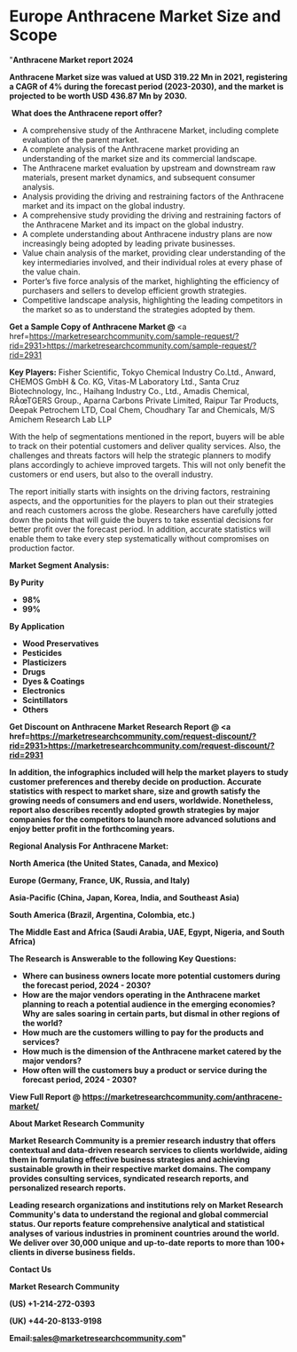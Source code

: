 # Europe Anthracene Market Size and Scope 
"<strong>Anthracene Market report 2024</strong>

<strong>Anthracene Market size was valued at USD 319.22 Mn in 2021, registering a CAGR of 4% during the forecast period (2023-2030), and the market is projected to be worth USD 436.87 Mn by 2030.</strong>

 <strong><b>What does the Anthracene report offer?</b></strong>
<ul>
  <li>A comprehensive study of the Anthracene Market, including complete evaluation of the parent market.</li>
  <li>A complete analysis of the Anthracene market providing an understanding of the market size and its commercial landscape.</li>
  <li>The Anthracene market evaluation by upstream and downstream raw materials, present market dynamics, and subsequent consumer analysis.</li>
  <li>Analysis providing the driving and restraining factors of the Anthracene market and its impact on the global industry.</li>
  <li>A comprehensive study providing the driving and restraining factors of the Anthracene Market and its impact on the global industry.</li>
  <li>A complete understanding about Anthracene industry plans are now increasingly being adopted by leading private businesses.</li>
  <li>Value chain analysis of the market, providing clear understanding of the key intermediaries involved, and their individual roles at every phase of the value chain.</li>
  <li>Porter’s five force analysis of the market, highlighting the efficiency of purchasers and sellers to develop efficient growth strategies.</li>
  <li>Competitive landscape analysis, highlighting the leading competitors in the market so as to understand the strategies adopted by them.</li>
</ul>

<strong>Get a Sample Copy of Anthracene Market @ </strong><a href=https://marketresearchcommunity.com/sample-request/?rid=2931><u>https://marketresearchcommunity.com/sample-request/?rid=2931</u></a>

<strong>Key Players:</strong> 
Fisher Scientific, Tokyo Chemical Industry Co.Ltd., Anward, CHEMOS GmbH &amp; Co. KG, Vitas-M Laboratory Ltd., Santa Cruz Biotechnology, Inc., Haihang Industry Co., Ltd., Amadis Chemical, RÃœTGERS Group., Aparna Carbons Private Limited, Raipur Tar Products, Deepak Petrochem LTD, Coal Chem, Choudhary Tar and Chemicals, M/S Amichem Research Lab LLP

With the help of segmentations mentioned in the report, buyers will be able to track on their potential customers and deliver quality services. Also, the challenges and threats factors will help the strategic planners to modify plans accordingly to achieve improved targets. This will not only benefit the customers or end users, but also to the overall industry.

The report initially starts with insights on the driving factors, restraining aspects, and the opportunities for the players to plan out their strategies and reach customers across the globe. Researchers have carefully jotted down the points that will guide the buyers to take essential decisions for better profit over the forecast period. In addition, accurate statistics will enable them to take every step systematically without compromises on production factor.

<strong>Market Segment Analysis:</strong>


<strong><strong>By Purity</strong></h4>
<ul>
 	<li>98%</li>
 	<li>99%</li>
</ul>
<strong><strong>By Application</strong></h4>
<ul>
 	<li>Wood Preservatives</li>
 	<li>Pesticides</li>
 	<li>Plasticizers</li>
 	<li>Drugs</li>
 	<li>Dyes &amp; Coatings</li>
 	<li>Electronics</li>
 	<li>Scintillators</li>
 	<li>Others</li>
</ul>

<strong>Get Discount on Anthracene Market Research Report @ </b></strong><a href=https://marketresearchcommunity.com/request-discount/?rid=2931><u>https://marketresearchcommunity.com/request-discount/?rid=2931</u></a>

In addition, the infographics included will help the market players to study customer preferences and thereby decide on production. Accurate statistics with respect to market share, size and growth satisfy the growing needs of consumers and end users, worldwide. Nonetheless, report also describes recently adopted growth strategies by major companies for the competitors to launch more advanced solutions and enjoy better profit in the forthcoming years.

<strong>Regional Analysis For Anthracene Market:</strong>

<strong>North America</strong> (the United States, Canada, and Mexico)

<strong>Europe</strong> (Germany, France, UK, Russia, and Italy)

<strong>Asia-Pacific</strong> (China, Japan, Korea, India, and Southeast Asia)

<strong>South America</strong> (Brazil, Argentina, Colombia, etc.)

<strong>The Middle East and Africa</strong> (Saudi Arabia, UAE, Egypt, Nigeria, and South Africa)

<strong>The Research is Answerable to the following Key Questions:</strong>
<ul>
 	<li>Where can business owners locate more potential customers during the forecast period, 2024 - 2030?</li>
 	<li>How are the major vendors operating in the Anthracene market planning to reach a potential audience in the emerging economies? Why are sales soaring in certain parts, but dismal in other regions of the world?</li>
 	<li>How much are the customers willing to pay for the products and services?</li>
 	<li>How much is the dimension of the Anthracene market catered by the major vendors?</li>
 	<li>How often will the customers buy a product or service during the forecast period, 2024 - 2030?</li>
</ul>

<strong>View Full Report @</strong> <a href=https://marketresearchcommunity.com/anthracene-market/>https://marketresearchcommunity.com/anthracene-market/</a>

<strong>About Market Research Community</strong>

Market Research Community is a premier research industry that offers contextual and data-driven research services to clients worldwide, aiding them in formulating effective business strategies and achieving sustainable growth in their respective market domains. The company provides consulting services, syndicated research reports, and personalized research reports.

Leading research organizations and institutions rely on Market Research Community's data to understand the regional and global commercial status. Our reports feature comprehensive analytical and statistical analyses of various industries in prominent countries around the world. We deliver over 30,000 unique and up-to-date reports to more than 100+ clients in diverse business fields.

<strong>Contact Us</strong>

<strong>Market Research Community</strong>

(US) +1-214-272-0393

(UK) +44-20-8133-9198

<strong>Email:</strong>sales@marketresearchcommunity.com"
